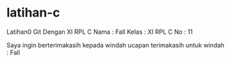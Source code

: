 # latihan-c
Latihan0 Git Dengan XI RPL C
Nama :  Fall
Kelas : XI RPL C
No : 11

Saya ingin berterimakasih kepada windah
ucapan terimakasih untuk windah : Fall